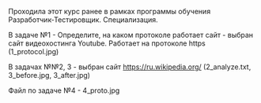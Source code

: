 Проходила этот курс ранее в рамках программы обучения Разработчик-Тестировщик. Специализация.

В задаче №1 - Определите, на каком протоколе работает сайт - выбран сайт видеохостинга Youtube. Работает на протоколе https (1_protocol.jpg)

В задачах №№2, 3 - выбран сайт https://ru.wikipedia.org/ (2_analyze.txt, 3_before.jpg, 3_after.jpg)

Файл по задаче №4 - 4_proto.jpg
